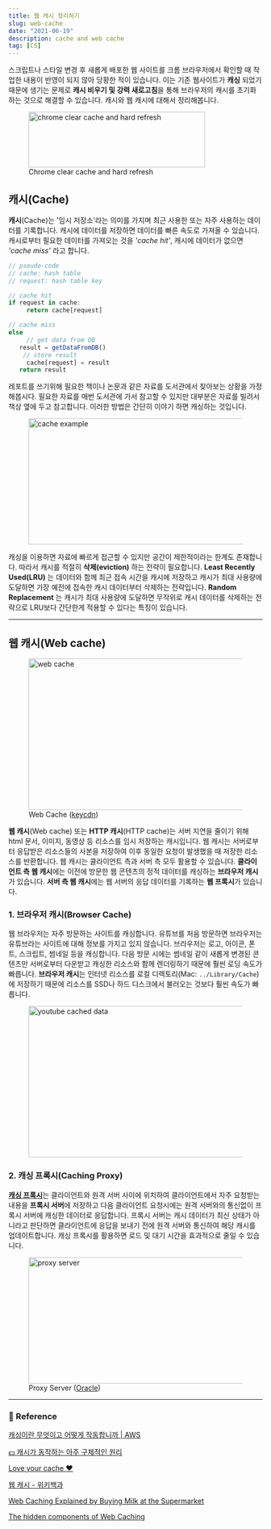 ```yaml
---
title: 웹 캐시 정리하기
slug: web-cache
date: "2021-06-19"
description: cache and web cache
tag: [CS]
---
```


스크립트나 스타일 변경 후 새롭게 배포한 웹 사이트를 크롬 브라우저에서 확인할 때 작업한 내용이 반영이 되지 않아 당황한 적이 있습니다. 이는 기존 웹사이트가 **캐싱** 되었기 때문에 생기는 문제로 **캐시 비우기 및 강력 새로고침**을 통해 브라우저의 캐시를 초기화하는 것으로 해결할 수 있습니다. 캐시와 웹 캐시에 대해서 정리해봅니다.

<figure>
<img src="../images/chrome-cache.png" alt="chrome clear cache and hard refresh" width="350" height="110" />
<figcaption>Chrome clear cache and hard refresh</figcaption>
</figure>

## 캐시(Cache)

**캐시**(Cache)는 '임시 저장소'라는 의미를 가지며 최근 사용한 또는 자주 사용하는 데이터를 기록합니다. 캐시에 데이터를 저장하면 데이터를 빠른 속도로 가져올 수 있습니다. 캐시로부터 필요한 데이터를 가져오는 것을 _'cache hit'_, 캐시에 데이터가 없으면 _'cache miss'_ 라고 합니다.

```js
// pseudo-code
// cache: hash table
// request: hash table key

// cache hit
if request in cache:
	 return cache[request]

// cache miss
else
	 // get data from DB
   result = getDataFromDB()
	// store result
	 cache[request] = result
   return result
```

레포트를 쓰기위해 필요한 책이나 논문과 같은 자료를 도서관에서 찾아보는 상황을 가정해봅시다. 필요한 자료를 매번 도서관에 가서 참고할 수 있지만 대부분은 자료를 빌려서 책상 옆에 두고 참고합니다. 이러한 방법은 간단히 이야기 하면 캐싱하는 것입니다.

<figure>
<img src="../images/cache-ex.png" alt="cache example" width="580" height="250" />
</figure>

캐싱을 이용하면 자료에 빠르게 접근할 수 있지만 공간이 제한적이라는 한계도 존재합니다. 따라서 캐시를 적절히 **삭제(eviction)** 하는 전략이 필요합니다. **Least Recently Used(LRU)** 는 데이터와 함께 최근 접속 시간을 캐시에 저장하고 캐시가 최대 사용량에 도달하면 가장 예전에 접속한 캐시 데이터부터 삭제하는 전략입니다. **Random Replacement** 는 캐시가 최대 사용량에 도달하면 무작위로 캐시 데이터를 삭제하는 전략으로 LRU보다 간단한게 적용할 수 있다는 특징이 있습니다.

---

## 웹 캐시(Web cache)

<figure>
<img src="https://www.keycdn.com/img/support/web-cache-md@2x.webp" alt="web cache" width="600" height="300" />
<figcaption>Web Cache (<a href="https://www.keycdn.com/support/web-cache">keycdn</a>)</figcaption>
</figure>

**웹 캐시**(Web cache) 또는 **HTTP 캐시**(HTTP cache)는 서버 지연을 줄이기 위해 html 문서, 이미지, 동영상 등 리소스를 임시 저장하는 캐시입니다. 웹 캐시는 서버로부터 응답받은 리소스들의 사본을 저장하여 이후 동일한 요청이 발생했을 때 저장한 리소스를 반환합니다. 웹 캐시는 클라이언트 측과 서버 측 모두 활용할 수 있습니다. **클라이언트 측 웹 캐시**에는 이전에 방문한 웹 콘텐츠의 정적 데이터를 캐싱하는 **브라우저 캐시**가 있습니다. **서버 측 웹 캐시**에는 웹 서버의 응답 데이터를 기록하는 **웹 프록시**가 있습니다.

### 1. 브라우저 캐시(Browser Cache)

웹 브라우저는 자주 방문하는 사이트를 캐싱합니다. 유튜브를 처음 방문하면 브라우저는 유튜브라는 사이트에 대해 정보를 가지고 있지 않습니다. 브라우저는 로고, 아이콘, 폰트, 스크립트, 썸네일 등을 캐싱합니다. 다음 방문 시에는 썸네일 같이 새롭게 변경된 콘텐츠만 서버로부터 다운받고 캐싱한 리소스와 함께 렌더링하기 때문에 훨씬 로딩 속도가 빠릅니다. **브라우저 캐시**는 인터넷 리소스를 로컬 디렉토리(Mac: `../Library/Cache`)에 저장하기 때문에 리소스를 SSD나 하드 디스크에서 불러오는 것보다 훨씬 속도가 빠릅니다.

<figure>
<img src="../images/youtube-cached.png" alt="youtube cached data" width="600" height="300" />
</figure>

### 2. 캐싱 프록시(Caching Proxy)

[**캐싱 프록시**](https://hylog.vercel.app/posts/what-is-proxy)는 클라이언트와 원격 서버 사이에 위치하여 클라이언트에서 자주 요청받는 내용을 **프록시 서버**에 저장하고 다음 클라이언트 요청시에는 원격 서버와의 통신없이 프록시 서버에 캐싱한 데이터로 응답합니다. 프록시 서버는 캐시 데이터가 최신 상태가 아니라고 판단하면 클라이언트에 응답을 보내기 전에 원격 서버와 통신하여 해당 캐시를 업데이트합니다. 캐싱 프록시를 활용하면 로드 및 대기 시간을 효과적으로 줄일 수 있습니다.

<figure>
<img src="https://docs.oracle.com/cd/E19438-01/819-3161/images/doc-retrieval.gif" alt="proxy server" width="650" height="250" />
<figcaption>Proxy Server (<a href="https://docs.oracle.com/cd/E19438-01/819-3161/agcache.html">Oracle</a>)</figcaption>
</figure>

---

### 🔗 Reference

[캐싱이란 무엇이고 어떻게 작동합니까 | AWS](https://aws.amazon.com/ko/caching/)

[💵 캐시가 동작하는 아주 구체적인 원리](https://parksb.github.io/article/29.html)

[Love your cache ❤️](https://web.dev/love-your-cache/)

[웹 캐시 - 위키백과](https://ko.wikipedia.org/wiki/%EC%9B%B9_%EC%BA%90%EC%8B%9C)

[Web Caching Explained by Buying Milk at the Supermarket](https://blog.codeanalogies.com/2018/06/11/web-caching-explained-by-buying-milk-at-the-supermarket/)

[The hidden components of Web Caching](https://www.freecodecamp.org/news/the-hidden-components-of-web-caching-970854fe2c49/)
